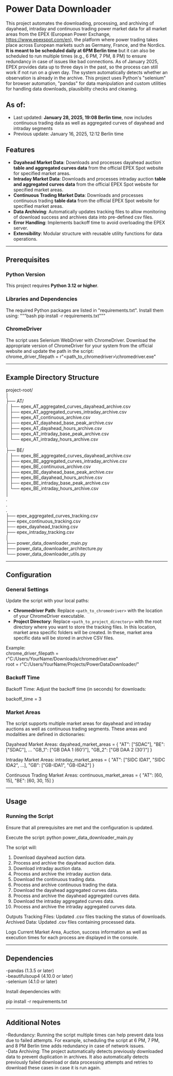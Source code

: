 # Power Data Downloader

This project automates the downloading, processing, and archiving of dayahead, intraday and continuous trading power market data for all market areas from the EPEX (European Power Exchange, https://www.epexspot.com/en), the platform where power trading takes place across European markets such as Germany, France, and the Nordics. **It is meant to be scheduled daily at 6PM Berlin time** but it can also be scheduled to run multiple times (e.g., 6 PM, 7 PM, 8 PM) to ensure redundancy in case of issues like bad connections. As of January 2025, EPEX provides data up to three days in the past, so the process can still work if not run on a given day. The system automatically detects whether an observation is already in the archive. This project uses Python's "selenium" for browser automation, "pandas" for data manipulation and custom utilities for handling data downloads, plausibility checks and cleaning.

## As of:

- Last updated: **January 28, 2025, 19:08 Berlin time**, now includes continuous trading data as well as aggregated curves of dayahead and intraday segments
- Previous update: January 16, 2025, 12:12 Berlin time

## Features

- **Dayahead Market Data**: Downloads and processes dayahead auction **table and aggregated curves data** from the official EPEX Spot website for specified market areas.
- **Intraday Market Data**: Downloads and processes intraday auction **table and aggregated curves data** from the official EPEX Spot website for specified market areas.
- **Continuous Trading Market Data**: Downloads and processes continuous trading **table data** from the official EPEX Spot website for specified market areas.
- **Data Archiving**: Automatically updates tracking files to allow monitoring of download success and archives data into pre-defined csv files.
- **Error Handling**: Implements backoff time to avoid overloading the EPEX server.
- **Extensibility**: Modular structure with reusable utility functions for data operations.

---

## Prerequisites

### Python Version
This project requires **Python 3.12 or higher**.

### Libraries and Dependencies
The required Python packages are listed in "requirements.txt". Install them using: """bash pip install -r requirements.txt"""

### ChromeDriver
The script uses Selenium WebDriver with ChromeDriver. Download the appropriate version of ChromeDriver for your system from the official website and update the path in the script:  
chrome_driver_filepath = r"<path_to_chromedriver>\chromedriver.exe"

---

## Example Directory Structure
project-root/  
│  
├── AT/  
│   ├── epex_AT_aggregated_curves_dayahead_archive.csv  
│   ├── epex_AT_aggregated_curves_intraday_archive.csv  
│   ├── epex_AT_continuous_archive.csv  
│   ├── epex_AT_dayahead_base_peak_archive.csv  
│   ├── epex_AT_dayahead_hours_archive.csv  
│   ├── epex_AT_intraday_base_peak_archive.csv  
│   └── epex_AT_intraday_hours_archive.csv  
│  
├── BE/  
│   ├── epex_BE_aggregated_curves_dayahead_archive.csv  
│   ├── epex_BE_aggregated_curves_intraday_archive.csv  
│   ├── epex_BE_continuous_archive.csv  
│   ├── epex_BE_dayahead_base_peak_archive.csv  
│   ├── epex_BE_dayahead_hours_archive.csv  
│   ├── epex_BE_intraday_base_peak_archive.csv  
│   └── epex_BE_intraday_hours_archive.csv  
│  
.  
.  
.  
├── epex_aggregated_curves_tracking.csv  
├── epex_continuous_tracking.csv  
├── epex_dayahead_tracking.csv  
├── epex_intraday_tracking.csv  
│  
├── power_data_downloader_main.py  
├── power_data_downloader_architecture.py  
└── power_data_downloader_utils.py  

---

## Configuration

### General Settings

Update the script with your local paths:

- **Chromedriver Path**: Replace `<path_to_chromedriver>` with the location of your ChromeDriver executable.
- **Project Directory**: Replace `<path_to_project_directory>` with the root directory where you want to store the tracking files. In this location, market area specific folders will be created. In these, market area specific data will be stored in archive CSV files.

Example:  
chrome_driver_filepath = r"C:/Users/YourName/Downloads/chromedriver.exe"  
root = r"C:/Users/YourName/Projects/PowerDataDownloader/"

### Backoff Time
Backoff Time: Adjust the backoff time (in seconds) for downloads:

backoff_time = 3

### Market Areas
The script supports multiple market areas for dayahead and intraday auctions as well as continuous trading segments. These areas and modalities are defined in dictionaries:

Dayahead Market Areas:
dayahead_market_areas = {
    "AT": ["SDAC"], "BE": ["SDAC"], ... "GB_1": ["GB DAA 1 (60')"], "GB_2": ["GB DAA 2 (30')"]
}

Intraday Market Areas:
intraday_market_areas = {
    "AT": ["SIDC IDA1", "SIDC IDA2", ...], "GB": ["GB-IDA1", "GB-IDA2"]
}

Continuous Trading Market Areas:
continuous_market_areas = {
    "AT": [60, 15], "BE": [60, 30, 15]
}

---

## Usage

### Running the Script

Ensure that all prerequisites are met and the configuration is updated.

Execute the script:
python power_data_downloader_main.py

The script will:
1. Download dayahead auction data.
2. Process and archive the dayahead auction data.
3. Download intraday auction data.
4. Process and archive the intraday auction data.
5. Download the continuous trading data.
6. Process and archive continuous trading the data.
7. Download the dayahead aggregated curves data.
8. Process and archive the dayahead aggregated curves data.
9. Download the intraday aggregated curves data.
10. Process and archive the intraday aggregated curves data.

Outputs
Tracking Files: Updated .csv files tracking the status of downloads.
Archived Data: Updated .csv files containing processed data.

Logs
Current Market Area, Auction, success information as well as execution times for each process are displayed in the console.

---

## Dependencies

-pandas (1.3.5 or later)  
-beautifulsoup4 (4.10.0 or later)  
-selenium (4.1.0 or later)  

Install dependencies with:

pip install -r requirements.txt

---

## Additional Notes

-Redundancy: Running the script multiple times can help prevent data loss due to failed attempts. For example, scheduling the script at 6 PM, 7 PM, and 8 PM Berlin time adds redundancy in case of network issues.  
-Data Archiving: The project automatically detects previously downloaded data to prevent duplication in archives. It also automatically detects previously failed download or data processing attempts and retries to download these cases in case it is run again. 